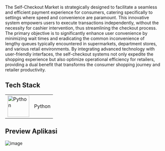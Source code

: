 The Self-Checkout Market is strategically designed to facilitate a seamless and efficient payment experience for consumers, catering specifically to settings where speed and convenience are paramount. This innovative system empowers users to execute transactions independently, without the necessity for cashier intervention, thus streamlining the checkout process. The primary objective is to significantly enhance user convenience by minimizing wait times and eradicating the common inconvenience of lengthy queues typically encountered in supermarkets, department stores, and various retail environments. By integrating advanced technology with user-friendly interfaces, the self-checkout systems not only expedite the shopping experience but also optimize operational efficiency for retailers, providing a dual benefit that transforms the consumer shopping journey and retailer productivity.
##  **Tech Stack**
<table>
  <tr>
    <!-- Kolom untuk gambar dan teks Java -->
    <td>
      <img src="https://github.com/Damaramon/Self-Checkout-Market/assets/128273587/762dbf0d-a05d-4ab4-8752-7d948a31fb1e" alt="Python" style="width: 70px; vertical-align: middle;">
    </td>
    <td>
      Python
    </td>
  </tr>


</table>


##  **Preview Aplikasi**
![image](https://github.com/Damaramon/Self-Checkout-Market/assets/128273587/469585f7-2a40-43d9-8140-f48c66c8e15e)



